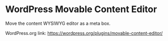 WordPress Movable Content Editor
================================

Move the content WYSIWYG editor as a meta box.

WordPress.org link: https://wordpress.org/plugins/movable-content-editor/
